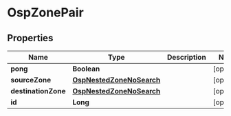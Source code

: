 # OspZonePair

## Properties
Name | Type | Description | Notes
------------ | ------------- | ------------- | -------------
**pong** | **Boolean** |  |  [optional]
**sourceZone** | [**OspNestedZoneNoSearch**](OspNestedZoneNoSearch.md) |  |  [optional]
**destinationZone** | [**OspNestedZoneNoSearch**](OspNestedZoneNoSearch.md) |  |  [optional]
**id** | **Long** |  |  [optional]
